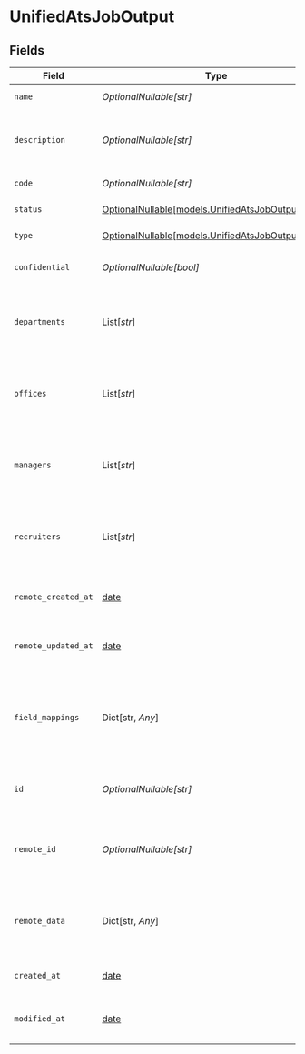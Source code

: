 # UnifiedAtsJobOutput


## Fields

| Field                                                                                        | Type                                                                                         | Required                                                                                     | Description                                                                                  | Example                                                                                      |
| -------------------------------------------------------------------------------------------- | -------------------------------------------------------------------------------------------- | -------------------------------------------------------------------------------------------- | -------------------------------------------------------------------------------------------- | -------------------------------------------------------------------------------------------- |
| `name`                                                                                       | *OptionalNullable[str]*                                                                      | :heavy_minus_sign:                                                                           | The name of the job                                                                          | Financial Analyst                                                                            |
| `description`                                                                                | *OptionalNullable[str]*                                                                      | :heavy_minus_sign:                                                                           | The description of the job                                                                   | Extract financial data and write detailed investment thesis                                  |
| `code`                                                                                       | *OptionalNullable[str]*                                                                      | :heavy_minus_sign:                                                                           | The code of the job                                                                          | JOB123                                                                                       |
| `status`                                                                                     | [OptionalNullable[models.UnifiedAtsJobOutputStatus]](../models/unifiedatsjoboutputstatus.md) | :heavy_minus_sign:                                                                           | The status of the job                                                                        | OPEN                                                                                         |
| `type`                                                                                       | [OptionalNullable[models.UnifiedAtsJobOutputType]](../models/unifiedatsjoboutputtype.md)     | :heavy_minus_sign:                                                                           | The type of the job                                                                          | POSTING                                                                                      |
| `confidential`                                                                               | *OptionalNullable[bool]*                                                                     | :heavy_minus_sign:                                                                           | Whether the job is confidential                                                              | true                                                                                         |
| `departments`                                                                                | List[*str*]                                                                                  | :heavy_minus_sign:                                                                           | The departments UUIDs associated with the job                                                | [<br/>"801f9ede-c698-4e66-a7fc-48d19eebaa4f"<br/>]                                           |
| `offices`                                                                                    | List[*str*]                                                                                  | :heavy_minus_sign:                                                                           | The offices UUIDs associated with the job                                                    | [<br/>"801f9ede-c698-4e66-a7fc-48d19eebaa4f"<br/>]                                           |
| `managers`                                                                                   | List[*str*]                                                                                  | :heavy_minus_sign:                                                                           | The managers UUIDs associated with the job                                                   | [<br/>"801f9ede-c698-4e66-a7fc-48d19eebaa4f"<br/>]                                           |
| `recruiters`                                                                                 | List[*str*]                                                                                  | :heavy_minus_sign:                                                                           | The recruiters UUIDs associated with the job                                                 | [<br/>"801f9ede-c698-4e66-a7fc-48d19eebaa4f"<br/>]                                           |
| `remote_created_at`                                                                          | [date](https://docs.python.org/3/library/datetime.html#date-objects)                         | :heavy_minus_sign:                                                                           | The remote creation date of the job                                                          | 2024-10-01T12:00:00Z                                                                         |
| `remote_updated_at`                                                                          | [date](https://docs.python.org/3/library/datetime.html#date-objects)                         | :heavy_minus_sign:                                                                           | The remote modification date of the job                                                      | 2024-10-01T12:00:00Z                                                                         |
| `field_mappings`                                                                             | Dict[str, *Any*]                                                                             | :heavy_minus_sign:                                                                           | The custom field mappings of the object between the remote 3rd party & Panora                | {<br/>"fav_dish": "broccoli",<br/>"fav_color": "red"<br/>}                                   |
| `id`                                                                                         | *OptionalNullable[str]*                                                                      | :heavy_minus_sign:                                                                           | The UUID of the job                                                                          | 801f9ede-c698-4e66-a7fc-48d19eebaa4f                                                         |
| `remote_id`                                                                                  | *OptionalNullable[str]*                                                                      | :heavy_minus_sign:                                                                           | The remote ID of the job in the context of the 3rd Party                                     | id_1                                                                                         |
| `remote_data`                                                                                | Dict[str, *Any*]                                                                             | :heavy_minus_sign:                                                                           | The remote data of the job in the context of the 3rd Party                                   | {<br/>"key1": "value1",<br/>"key2": 42,<br/>"key3": true<br/>}                               |
| `created_at`                                                                                 | [date](https://docs.python.org/3/library/datetime.html#date-objects)                         | :heavy_minus_sign:                                                                           | The created date of the object                                                               | 2024-10-01T12:00:00Z                                                                         |
| `modified_at`                                                                                | [date](https://docs.python.org/3/library/datetime.html#date-objects)                         | :heavy_minus_sign:                                                                           | The modified date of the object                                                              | 2023-10-01T12:00:00Z                                                                         |